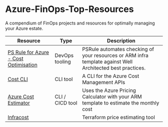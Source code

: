 # Azure-FinOps-Top-Resources
A compendium of FinOps projects and resources for optimally managing your Azure estate.

Resource | Type | Description
-------- | ---- | -----------
[PS Rule for Azure - Cost Optimisation](https://azure.github.io/PSRule.Rules.Azure/en/rules/module/#cost-optimization) | DevOps tooling | PSRule automates checking of your resources or ARM infra template against Well Architected best practices.
[Cost CLI](https://github.com/mivano/azure-cost-cli) | CLI tool | A CLI for the Azure Cost Management APIs
[Azure Cost Estimator](https://github.com/TheCloudTheory/arm-estimator) | CLI / CICD tool | Uses the Azure Pricing Calculator with your ARM template to estimate the monthly cost
[Infracost](https://github.com/infracost/infracost) | | Terraform price estimating tool
